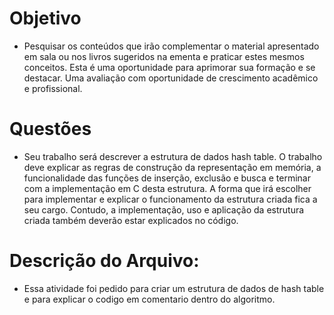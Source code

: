# Objetivo

- Pesquisar os conteúdos que irão complementar o material apresentado em sala ou  nos  livros  sugeridos  na  ementa  e  praticar  estes  mesmos  conceitos.  Esta  é  uma  oportunidade  para aprimorar  sua  formação  e  se  destacar.  Uma  avaliação  com  oportunidade  de  crescimento acadêmico e profissional.

# Questões

- Seu trabalho será descrever a estrutura de dados hash table. O trabalho deve explicar as regras de construção da representação em memória, a funcionalidade das funções de inserção, exclusão e busca e terminar com a implementação em C desta estrutura. A forma que irá escolher para implementar e explicar o funcionamento da estrutura criada fica a seu cargo. Contudo, a implementação, uso e aplicação da estrutura criada também deverão estar explicados no código.

# Descrição do Arquivo:

- Essa atividade foi pedido para criar um estrutura de dados de hash table e para explicar o codigo em comentario dentro do algoritmo.